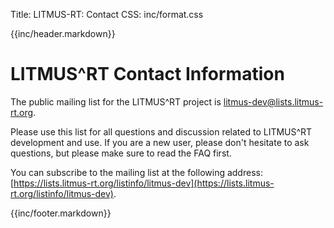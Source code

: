 Title:  LITMUS-RT: Contact
CSS:    inc/format.css

{{inc/header.markdown}}

LITMUS^RT Contact Information
=============================

The public mailing list for the LITMUS^RT project is [litmus-dev@lists.litmus-rt.org](mailto:litmus-dev@lists.litmus-rt.org).

Please use this list for all questions and discussion related to LITMUS^RT development and use. If you are a new user, please don't hesitate to ask questions, but please make sure to read the FAQ first.

You can subscribe to the mailing list at the following address: [https://lists.litmus-rt.org/listinfo/litmus-dev](https://lists.litmus-rt.org/listinfo/litmus-dev).

{{inc/footer.markdown}}
